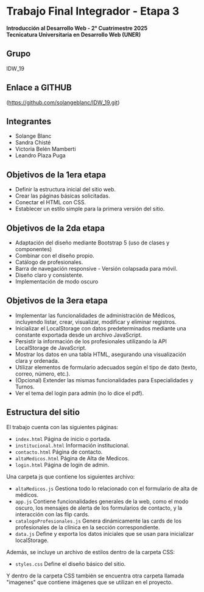 # Trabajo Final Integrador - Etapa 3  
**Introducción al Desarrollo Web - 2° Cuatrimestre 2025**  
**Tecnicatura Universitaria en Desarrollo Web (UNER)**  

## Grupo
IDW_19

## Enlace a GITHUB 
(https://github.com/solangeblanc/IDW_19.git)

## Integrantes  
- Solange Blanc
- Sandra Chisté
- Victoria Belén Mamberti
- Leandro Plaza Puga 

## Objetivos de la 1era etapa
- Definir la estructura inicial del sitio web.  
- Crear las páginas básicas solicitadas.  
- Conectar el HTML con CSS.  
- Establecer un estilo simple para la primera versión del sitio. 

## Objetivos de la 2da etapa
- Adaptación del diseño mediante Bootstrap 5 (uso de clases y componentes)
- Combinar con el diseño propio. 
- Catálogo de profesionales.
- Barra de navegación responsive - Versión colapsada para móvil.  
- Diseño claro y consistente.
- Implementación de modo oscuro

## Objetivos de la 3era etapa
- Implementar las funcionalidades de administración de Médicos, incluyendo listar, crear, visualizar, modificar y eliminar registros.
- Inicializar el LocalStorage con datos predeterminados mediante una constante exportada desde un archivo JavaScript. 
- Persistir la información de los profesionales utilizando la API LocalStorage de JavaScript.
- Mostrar los datos en una tabla HTML, asegurando una visualización clara y ordenada.
- Utilizar elementos de formulario adecuados según el tipo de dato (texto, correo, número, etc.).
- (Opcional) Extender las mismas funcionalidades para Especialidades y Turnos.
- Ver el tema del login para admin (no lo dice el pdf).

## Estructura del sitio  
El trabajo cuenta con las siguientes páginas:  
- `index.html`      Página de inicio o portada.  
- `institucional.html`   Información institucional.  
- `contacto.html`   Página de contacto. 
- `altaMedicos.html`   Página de Alta de Medicos. 
- `login.html`   Página de login de admin. 

Una carpeta js que contiene los siguientes archivo:
- `altaMedicos.js` Gestiona todo lo relacionado con el formulario de alta de médicos.
- `app.js` Contiene funcionalidades generales de la web, como el modo oscuro, los mensajes de alerta de los formularios de contacto, y la interacción con las flip cards.
- `catalogoProfesionales.js` Genera dinámicamente las cards de los profesionales de la clínica en la sección correspondiente.
- `data.js` Define y exporta los datos iniciales que se usan para inicializar localStorage.

Además, se incluye un archivo de estilos dentro de la carpeta CSS:  
- `styles.css`        Define el diseño básico del sitio.

Y dentro de la carpeta CSS también se encuentra otra carpeta llamada "imagenes" que contiene imágenes que se utilizan en el proyecto. 
